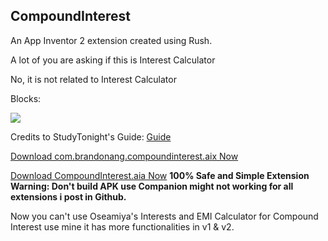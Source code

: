 ## CompoundInterest

An App Inventor 2 extension created using Rush.

A lot of you are asking if this is Interest Calculator

No, it is not related to Interest Calculator

Blocks:

<img src="https://raw.githubusercontent.com/branang295/CompoundInterest/main/assets/CompoundInterestV2Blocks.PNG"></img>

Credits to StudyTonight's Guide: <a href="https://www.studytonight.com/java-programs/java-program-to-calculate-compound-interest">Guide</a>

<a href="https://github.com/branang295/CompoundInterest/releases/download/2/com.brandonang.compoundinterest.aix">Download com.brandonang.compoundinterest.aix Now</a>

<a href="https://github.com/branang295/CompoundInterest/raw/main/assets/CompoundInterestV2.aia">Download CompoundInterest.aia Now</a>
**100% Safe and Simple Extension** **Warning: Don't build APK use Companion might not working for all extensions i post in Github.**

Now you can't use Oseamiya's Interests and EMI Calculator for Compound Interest use mine it has more functionalities in v1 & v2.
